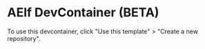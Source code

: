 # AElf DevContainer (BETA)

To use this devcontainer, click "Use this template" > "Create a new repository".

